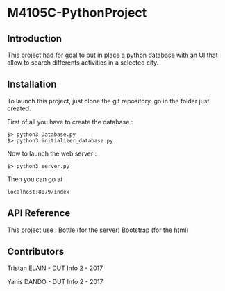# M4105C-PythonProject

## Introduction

This project had for goal to put in place a python database with an UI that allow to search differents activities in a selected city.

## Installation

To launch this project, just clone the git repository, go in the folder just created.

First of all you have to create the database :
```
$> python3 Database.py
$> python3 initializer_database.py
```

Now to launch the web server : 

```
$> python3 server.py
```

Then you can go at
 ```
localhost:8079/index
```

## API Reference

This project use :
  Bottle (for the server)
  Bootstrap (for the html)

## Contributors

Tristan ELAIN - DUT Info 2 - 2017

Yanis DANDO - DUT Info 2 - 2017
